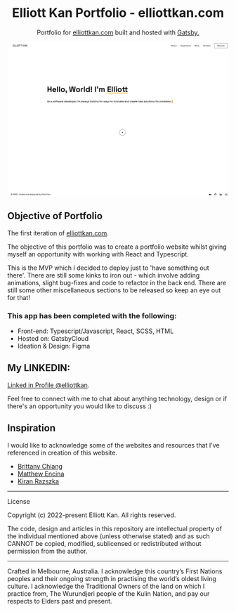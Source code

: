 <h1 align="center">
  Elliott Kan Portfolio - elliottkan.com 
</h1>
<p align="center">
  Portfolio for <a href="https://www.elliottkan.com" target="_blank">elliottkan.com</a> built and hosted with <a href="https://www.gatsbyjs.org/" target="_blank">Gatsby.</a>
</p>

![demo](https://raw.githubusercontent.com/elliottkan/elliott-kan-portfolio/main/src/assets/elliott-personal-website.png)

## Objective of Portfolio
<p>The first iteration of <a href="https://www.elliottkan.com" target="_blank">elliottkan.com</a>.</p>
<p>The objective of this portfolio was to create a portfolio website whilst giving myself an opportunity with working with React and Typescript.<p>
<p>This is the MVP which I decided to deploy just to 'have something out there'. There are still some kinks to iron out - which involve adding animations, slight bug-fixes and code to refactor in the back end. There are still some other miscellaneous sections to be released so keep an eye out for that!<p>

### This app has been completed with the following:
<ul>
<li>Front-end: Typescript/Javascript, React, SCSS, HTML
<li>Hosted on: GatsbyCloud
<li>Ideation & Design: Figma
</ul>

## My LINKEDIN:
<p><a href="https://www.linkedin.com/in/elliottkan/" target="_blank">Linked in Profile @elliottkan</a>.</p>
<p>Feel free to connect with me to chat about anything technology, design or if there's an opportunity you would like to discuss :)</p>

## Inspiration
I would like to acknowledge some of the websites and resources that I've referenced in creation of this website.

<ul>
<li><a href="https://brittanychiang.com" target="_blank">Brittany Chiang</a>
<li><a href="https://www.matthewencina.com" target="_blank">Matthew Encina</a>
<li><a href="https://www.kiranraszka.com" target="_blank">Kiran Razszka</a>
</ul>

---

License

Copyright (c) 2022-present Elliott Kan. All rights reserved.

The code, design and articles in this repository are intellectual property of the individual mentioned above (unless otherwise stated) and as such CANNOT be copied, modified, sublicensed or redistributed without permission from the author. 

---

Crafted in Melbourne, Australia. I acknowledge this country’s First Nations peoples and their ongoing strength in practising the world’s oldest living culture. I acknowledge the Traditional Owners of the land on which I practice from, The Wurundjeri people of the Kulin Nation, and pay our respects to Elders past and present.
